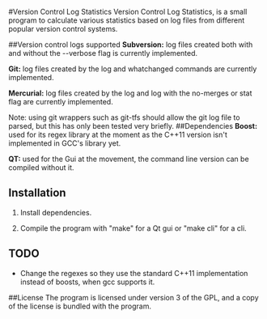 #Version Control Log Statistics
Version Control Log Statistics, is a small program to calculate various statistics based on log files from different popular version control systems.

##Version control logs supported
**Subversion:** log files created both with and without the --verbose flag is currently implemented.

**Git:** log files created by the log and whatchanged commands are currently implemented.

**Mercurial:** log files created by the log and log with the no-merges or stat flag are currently implemented.

Note: using git wrappers such as git-tfs should allow the git log file to parsed, but this has only been tested very briefly.
##Dependencies
**Boost:** used for its regex library at the moment as the C++11 version isn't implemented in GCC's library yet.

**QT:** used for the Gui at the movement, the command line version can be compiled without it.

## Installation
1. Install dependencies.

2. Compile the program with "make" for a Qt gui or "make cli" for a cli.

## TODO
+ Change the regexes so they use the standard C++11 implementation instead of boosts, when gcc supports it.

##License
The program is licensed under version 3 of the GPL, and a copy of the license is bundled with the program. 
